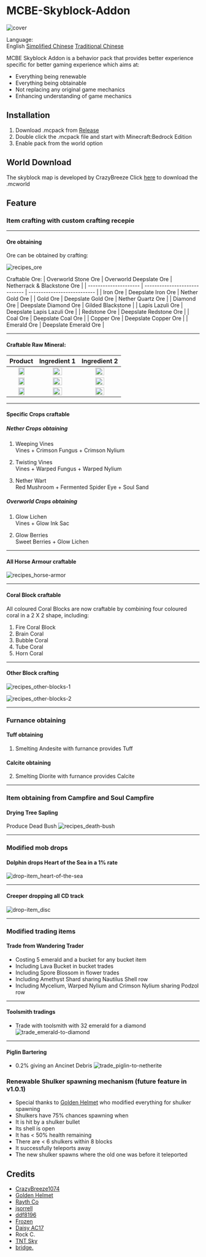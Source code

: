 # MCBE-Skyblock-Addon

![cover](src/cover.png)

Language:  
English [Simplified Chinese](README/zh-cn.md) [Traditional Chinese](README/zh-tw.md)

MCBE Skyblock Addon is a behavior pack that provides better experience specific for better gaming experience which aims at:

- Everything being renewable
- Everything being obtainable
- Not replacing any original game mechanics
- Enhancing understanding of game mechanics

## Installation

1. Download .mcpack from [Release](https://github.com/TimothyGrass/MCBE-Skyblock-Addon/releases)
2. Double click the .mcpack file and start with Minecraft:Bedrock Edition
3. Enable pack from the world option

## World Download

The skyblock map is developed by CrazyBreeze
Click [here](https://github.com/Breeze1074/VoidWorld_v0/blob/main/VoidWorld_CrazyBreeze.mcworld) to download the .mcworld

## Feature

### Item crafting with custom crafting recepie

---

#### Ore obtaining

Ore can be obtained by crafting:

![recipes_ore](src/recipes_ore.png)

Craftable Ore:
| Overworld Stone Ore   | Overworld Deepslate Ore       | Netherrack & Blackstone Ore |
| --------------------- | ----------------------------- | --------------------------- |
| Iron Ore              | Deepslate Iron Ore            | Nether Gold Ore             |
| Gold Ore              | Deepslate Gold Ore            | Nether Quartz Ore           |
| Diamond Ore           | Deepslate Diamond Ore         | Gilded Blackstone           |
| Lapis Lazuli Ore      | Deepslate Lapis Lazuli Ore    |
| Redstone Ore          | Deepslate Redstone Ore        |
| Coal Ore              | Deepslate Coal Ore            |
| Copper Ore            | Deepslate Copper Ore          |
| Emerald Ore           | Deepslate Emerald Ore         |

---

#### Craftable Raw Mineral:

| Product       | Ingredient 1          | Ingredient 2          |
| :-----------: | :-------------------: | :-------------------: |
| <img src="src/raw_iron_ore.png" width="50%;"> | <img src="src/iron_ingot.png" width="50%;">  | <img src="src/quartz.png" width="50%;">  |
| <img src="src/raw_gold_ore.png" width="50%;"> | <img src="src/gold_ingot.png" width="50%;"> | <img src="src/quartz.png" width="50%;"> |
| <img src="src/raw_copper_ore.png" width="50%;"> | <img src="src/copper_ingot.png" width="50%;"> | <img src="src/quartz.png" width="50%;"> |

---

#### Specific Crops craftable

##### Nether Crops obtaining

1. Weeping Vines  
Vines + Crimson Fungus + Crimson Nylium

2. Twisting Vines  
Vines + Warped Fungus + Warped Nylium

3. Nether Wart  
Red Mushroom + Fermented Spider Eye + Soul Sand

##### Overworld Crops obtaining

1. Glow Lichen  
Vines + Glow Ink Sac

2. Glow Berries  
Sweet Berries + Glow Lichen

---

#### All Horse Armour craftable

![recipes_horse-armor](src/recipes_horse-armor.png)

---

#### Coral Block craftable

All coloured Coral Blocks are now craftable by combining four coloured coral in a 2 X 2 shape, including:

1. Fire Coral Block
2. Brain Coral
3. Bubble Coral
4. Tube Coral
5. Horn Coral

---

#### Other Block crafting

![recipes_other-blocks-1](src/recipes_other-blocks-1.png)

![recipes_other-blocks-2](src/recipes_other-blocks-2.png)

---

### Furnance obtaining

#### Tuff obtaining

1. Smelting Andesite with furnance provides Tuff

#### Calcite obtaining

2. Smelting Diorite with furnance provides Calcite

---

### Item obtaining from Campfire and Soul Campfire

#### Drying Tree Sapling

Produce Dead Bush
![recipes_death-bush](src/recipes_death-bush.png)

---

### Modified mob drops

#### Dolphin drops Heart of the Sea in a 1% rate

![drop-item_heart-of-the-sea](src/drop-item_heart-of-the-sea.png)

---

#### Creeper dropping all CD track

![drop-item_disc](src/drop-item_disc.png)

---

### Modified trading items

#### Trade from Wandering Trader

- Costing 5 emerald and a bucket for any bucket item
- Including Lava Bucket in bucket trades
- Including Spore Blossom in flower trades
- Including Amethyst Shard sharing Nautilus Shell row
- Including Mycelium, Warped Nylium and Crimson Nylium sharing Podzol row

---

#### Toolsmith tradings

- Trade with toolsmith with 32 emerald for a diamond
![trade_emerald-to-diamond](src/trade_emerald-to-diamond.png)

---

#### Piglin Bartering

- 0.2% giving an Ancinet Debris
![trade_piglin-to-netherite](src/trade_piglin-to-netherite.png)

### Renewable Shulker spawning mechanism (future feature in v1.0.1)

- Special thanks to [Golden Helmet](https://www.youtube.com/channel/UCcrW5iYh_4Z2pXZwu-vFUkw) who modified everything for shulker spawning
- Shulkers have 75% chances spawning when
- It is hit by a shulker bullet
- Its shell is open
- It has < 50% health remaining
- There are < 6 shulkers within 8 blocks
- It successfully teleports away
- The new shulker spawns where the old one was before it teleported

## Credits

- [CrazyBreeze1074](https://github.com/Breeze1074)
- [Golden Helmet](https://www.youtube.com/channel/UCcrW5iYh_4Z2pXZwu-vFUkw)
- [Rayth Co](https://github.com/RaythCo-Creations)
- [jsorrell](https://github.com/jsorrell)
- [ddf8196](https://github.com/ddf8196)
- [Frozen](https://space.bilibili.com/7543512)
- [Daisy AC17](https://space.bilibili.com/433369355)
- Rock C.
- [TNT Sky](https://github.com/TNTsky)
- [bridge.](https://github.com/bridge-core/bridge.)
